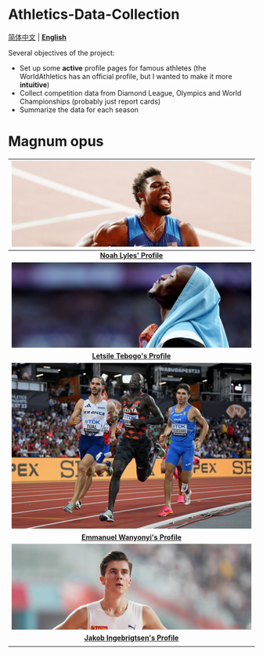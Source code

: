 # Athletics-Data-Collection

[简体中文](./README.md) | **[English](./README-EN.md)**

Several objectives of the project:

- Set up some **active** profile pages for famous athletes (the WorldAthletics has an official profile, but I wanted to make it more **intuitive**)
- Collect competition data from Diamond League, Olympics and World Championships (probably just report cards)
- Summarize the data for each season

# Magnum opus

| ![Noah-Lyles](./Athlete/Men/Sprinter/Noah-Lyles/Picture.jpg) |
| :----------------------------------------------------------: |
| **[Noah Lyles' Profile](https://github.com/shadowpeng12/Athletics-Data-Collection/blob/main/Athlete/Men/Sprinter/Noah-Lyles/Profile.md)** |
| ![Letsile-Tebogo](./Athlete/Men/Sprinter/Letsile-Tebogo/Picture.jpg) |
| **[Letsile Tebogo's Profile](https://github.com/shadowpeng12/Athletics-Data-Collection/blob/main/Athlete/Men/Sprinter/Letsile-Tebogo/Profile.md)** |
| ![Emmanuel-Wanyonyi](./Athlete/Men/Middle-Distance/Emmanuel-Wanyonyi/Picture.jpg) |
| **[Emmanuel Wanyonyi's Profile](https://github.com/shadowpeng12/Athletics-Data-Collection/blob/main/Athlete/Men/Middle-Distance/Emmanuel-Wanyonyi/Profile.md)** |
| ![Jakob-Ingebrigtsen](./Athlete/Men/Middle-Distance/Jakob-Ingebrigtsen/Picture.jpg) |
| **[Jakob Ingebrigtsen's Profile](https://github.com/shadowpeng12/Athletics-Data-Collection/blob/main/Athlete/Men/Middle-Distance/Jakob-Ingebrigtsen/Profile.md)** |
|                                                              |